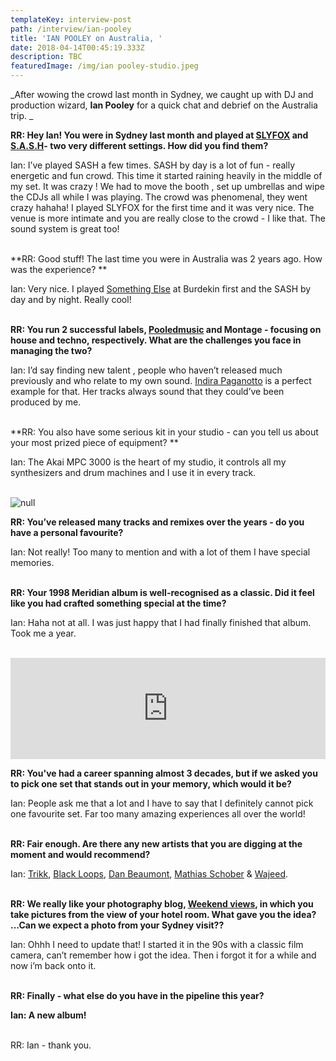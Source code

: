 ```yaml
---
templateKey: interview-post
path: /interview/ian-pooley
title: 'IAN POOLEY on Australia, '
date: 2018-04-14T00:45:19.333Z
description: TBC
featuredImage: /img/ian pooley-studio.jpeg
---
```

_After wowing the crowd last month in Sydney, we caught up with DJ and production wizard, **Ian Pooley** for a quick chat and debrief on the Australia trip. _

**RR: Hey Ian! You were in Sydney last month and played at **[**SLYFOX**](https://www.facebook.com/slyfoxenmore/)** and **[**S.A.S.H**](https://www.facebook.com/sashsundays/)**\- two very different settings. How did you find them?**

Ian: I’ve played SASH a few times. SASH by day is a lot of fun - really energetic and fun crowd. This time it started raining heavily in the middle of my set. It was crazy ! We had to move the booth , set up umbrellas and wipe the CDJs all while I was playing. The crowd was phenomenal, they went crazy hahaha! I played SLYFOX for the first time and it was very nice. The venue is more intimate and you are really close to the crowd - I like that. The sound system is great too! 
<br><br>

**RR: Good stuff! The last time you were in Australia was 2 years ago. How was the experience? **

Ian: Very nice. I played [Something Else](https://ravereviewz.net.au/interview/alex-dimitr%C3%B6ff-something-else) at Burdekin first and the SASH by day and by night. Really cool!
<br><br>

**RR: You run 2 successful labels, **[**Pooledmusic**](https://www.facebook.com/Pooledmusic)** and Montage - focusing on house and techno, respectively. What are the challenges you face in managing the two?**

Ian: I’d say finding new talent , people who haven’t released much previously and who relate to my own sound. [Indira Paganotto](https://www.facebook.com/IndiraPaganotto/) is a perfect example for that. Her tracks always sound that they could’ve been produced by me.
<br><br>

**RR: You also have some serious kit in your studio - can you tell us about your most prized piece of equipment? **

Ian: The Akai MPC 3000 is the heart of my studio, it controls all my synthesizers and drum machines and I use it in every track.
<br><br>

![null](/img/ian-pooley.jpg)

**RR: You’ve released many tracks and remixes over the years - do you have a personal favourite?**

Ian: Not really! Too many to mention and with a lot of them I have special memories.
<br><br>

**RR: Your 1998 Meridian album is well-recognised as a classic. Did it feel like you had crafted something special at the time?**

Ian: Haha not at all. I was just happy that I had finally finished that album. Took me a year.
<br><br>

<iframe src="https://embed.beatport.com/?id=8052127&type=track" width="100%" height="162" frameborder="0" scrolling="no" style="max-width:600px;"></iframe>

**RR: You've had a career spanning almost 3 decades, but if we asked you to pick one set that stands out in your memory, which would it be?**

Ian: People ask me that a lot and I have to say that I definitely cannot pick one favourite set. Far too many amazing experiences all over the world!
<br><br>

**RR: Fair enough. Are there any new artists that you are digging at the moment and would recommend?**

Ian: [Trikk](https://www.facebook.com/musictrikk/), [Black Loops](https://www.facebook.com/blackloopsitaly/), [Dan Beaumont](https://www.facebook.com/danbeaumont.london/), [Mathias Schober](https://www.facebook.com/mathiasschober.showb/) & [Wajeed](https://www.facebook.com/waajeedmusic/).
<br><br>

**RR: We really like your photography blog, **[**Weekend views**](http://weekendviews.tumblr.com/)**, in which you take pictures from the view of your hotel room. What gave you the idea? ...Can we expect a photo from your Sydney visit??**

Ian: Ohhh I need to update that! I started it in the 90s with a classic film camera, can’t remember how i got the idea. Then i forgot it for a while and now i’m back onto it.
<br><br>

**RR: Finally - what else do you have in the pipeline this year?**

**Ian: A new album!**
<br><br>

RR: Ian - thank you.
